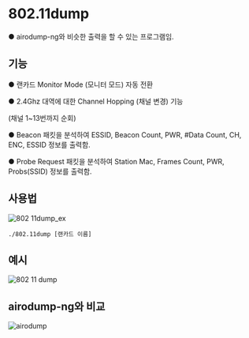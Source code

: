 # 802.11dump

● airodump-ng와 비슷한 출력을 할 수 있는 프로그램임.

## 기능
● 랜카드 Monitor Mode (모니터 모드) 자동 전환

● 2.4Ghz 대역에 대한 Channel Hopping (채널 변경) 기능

(채널 1~13번까지 순회)

● Beacon 패킷을 분석하여 ESSID, Beacon Count, PWR, #Data Count, CH, ENC, ESSID 정보를 출력함.

● Probe Request 패킷을 분석하여 Station Mac, Frames Count, PWR, Probs(SSID) 정보를 출력함.


## 사용법
![802 11dump_ex](https://user-images.githubusercontent.com/12112214/106230520-0a43c600-6233-11eb-85b6-487ee1fc1137.png)

    ./802.11dump [랜카드 이름]

## 예시
![802 11 dump](https://user-images.githubusercontent.com/12112214/106185759-95e33580-61e6-11eb-8a7c-7057a3ab7c50.png)

## airodump-ng와 비교
![airodump](https://user-images.githubusercontent.com/12112214/106185758-94b20880-61e6-11eb-99c2-1d38846ccb20.png)
